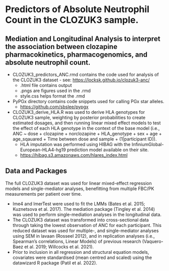 # Predictors of Absolute Neutrophil Count in the CLOZUK3 sample.

## Mediation and Longitudinal Analysis to interpret the association between clozapine pharmacokinetics, pharmacogenomics, and absolute neutrophil count. 

* CLOZUK3_predictors_ANC.rmd contains the code used for analysis of the CLOZUK3 dataset - see: https://locksk.github.io/clozuk3-anc/
    * .html file contains output
    * .pngs are figures used in the .rmd
    * style.css helps format the .rmd
* PyPGx directory contains code snippets used for calling PGx star alleles.
    * https://github.com/sbslee/pypgx
* CLOZUK3_derive_HLA.R was used to derive HLA genotypes for CLOZUK3 sample, weighting by posterior probabilities to create estimated dosages, and then running linear mixed effect models to test the effect of each HLA genotype in the context of the base model (i.e., ANC ~ dose + clozapine + norclozapine + HLA_genotype + sex + age + age_sqauared + Time between dose and sample + (1|participant ID)).
    * HLA imputation was performed using HIBAG with the InfiniumGlobal-European-HLA4-hg19 prediction model available on their site.
    * https://hibag.s3.amazonaws.com/hlares_index.html

## Data and Packages

The full CLOZUK3 dataset was used for linear mixed-effect regression models and single-mediator analyses, benefitting from multiple FBC/PK measurements per patient over time. 

* lme4 and lmerTest were used to fit the LMMs (Bates et al. 2015; Kuznetsova et al. 2017). The mediation package (Tingley et al. 2014) was used to perform single-mediation analyses in the longitudinal data. 
* The CLOZUK3 dataset was transformed into cross-sectional data through taking the lowest observation of ANC for each participant. This reduced dataset was used for multiple-, and single-mediator analyses using SEM in lavaan (Rosseel 2012), and in replication analyses (i.e., Spearman’s correlations, Linear Models) of previous research (Vaquero-Baez et al. 2019; Willcocks et al. 2021).
* Prior to inclusion in all regression and structural equation models, covariates were standardised (mean centred and scaled) using the datawizard R package (Patil et al. 2022). 


